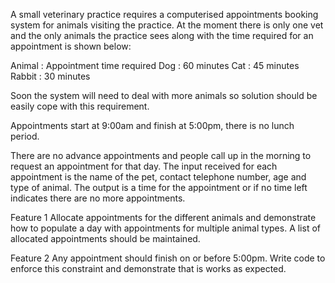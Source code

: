 A small veterinary practice requires a computerised appointments booking system for animals visiting the practice.
At the moment there is only one vet and the only animals the practice sees along with the time required for an appointment is
shown below:

Animal : Appointment time required
Dog : 60 minutes
Cat : 45 minutes
Rabbit : 30 minutes

Soon the system will need to deal with more animals so solution should be easily cope with this requirement.

Appointments start at 9:00am and finish at 5:00pm, there is no lunch period.

There are no advance appointments and people call up in the morning to request an appointment for that day. 
The input received for each appointment is the name of the pet, contact telephone number, age and type of animal. 
The output is a time for the appointment or if no time left indicates there are no more appointments.

Feature 1
Allocate appointments for the different animals and demonstrate how to populate a day with appointments for multiple animal types.
A list of allocated appointments should be maintained.

Feature 2
Any appointment should finish on or before 5:00pm.
Write code to enforce this constraint and demonstrate that is works as expected.